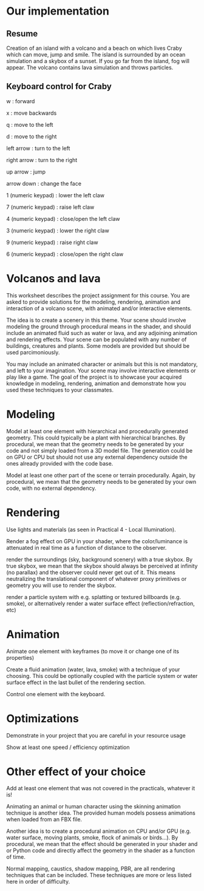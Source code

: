 # Our implementation
## Resume

Creation of an island with a volcano and a beach on which lives Craby which can move, jump and smile. 
The island is surrounded by an ocean simulation and a skybox of a sunset.
If you go far from the island, fog will appear. 
The volcano contains lava simulation and throws particles.

## Keyboard control for Craby

w : forward

x : move backwards

q : move to the left

d : move to the right

left arrow : turn to the left

right arrow : turn to the right

up arrow : jump

arrow down : change the face

1 (numeric keypad) : lower the left claw

7 (numeric keypad) : raise left claw

4 (numeric keypad) : close/open the left claw

3 (numeric keypad) : lower the right claw

9 (numeric keypad) : raise right claw

6 (numeric keypad) : close/open the right claw


# Volcanos and lava

This worksheet describes the project assignment for this course. You are asked to provide solutions for the modeling, rendering, animation and interaction of a volcano scene, with animated and/or interactive elements.

The idea is to create a scenery in this theme. Your scene should involve modeling the ground through procedural means in the shader, and should include an animated fluid such as water or lava, and any adjoining animation and rendering effects. Your scene can be populated with any number of buildings, creatures and plants. Some models are provided but should be used parcimoniously.

You may include an animated character or animals but this is not mandatory, and left to your imagination. Your scene may involve interactive elements or play like a game. The goal of the project is to showcase your acquired knowledge in modeling, rendering, animation and demonstrate how you used these techniques to your classmates.



# Modeling

Model at least one element with hierarchical and procedurally generated geometry. This could typically be a plant with hierarchical branches. By procedural, we mean that the geometry needs to be generated by your code and not simply loaded from a 3D model file. The generation could be on GPU or CPU but should not use any external dependency outside the ones already provided with the code base.

Model at least one other part of the scene or terrain procedurally. Again, by procedural, we mean that the geometry needs to be generated by your own code, with no external dependency.

# Rendering

Use lights and materials (as seen in Practical 4 - Local Illumination).

Render a fog effect on GPU in your shader, where the color/luminance is attenuated in real time as a function of distance to the observer.

render the surroundings (sky, background scenery) with a true skybox. By true skybox, we mean that the skybox should always be perceived at infinity (no parallax) and the observer could never get out of it. This means neutralizing the translational component of whatever proxy primitives or geometry you will use to render the skybox.

render a particle system with e.g. splatting or textured billboards (e.g. smoke), or alternatively render a water surface effect (reflection/refraction, etc)

# Animation

Animate one element with keyframes (to move it or change one of its properties)

Create a fluid animation (water, lava, smoke) with a technique of your choosing. This could be optionally coupled with the particle system or water surface effect in the last bullet of the rendering section.

Control one element with the keyboard.

# Optimizations

Demonstrate in your project that you are careful in your resource usage

Show at least one speed / efficiency optimization

# Other effect of your choice

Add at least one element that was not covered in the practicals, whatever it is!

Animating an animal or human character using the skinning animation technique is another idea. The provided human models possess animations when loaded from an FBX file.

Another idea is to create a procedural animation on CPU and/or GPU (e.g. water surface, moving plants, smoke, flock of animals or birds…). By procedural, we mean that the effect should be generated in your shader and or Python code and directly affect the geometry in the shader as a function of time.

Normal mapping, caustics, shadow mapping, PBR, are all rendering techniques that can be included. These techniques are more or less listed here in order of difficulty.

